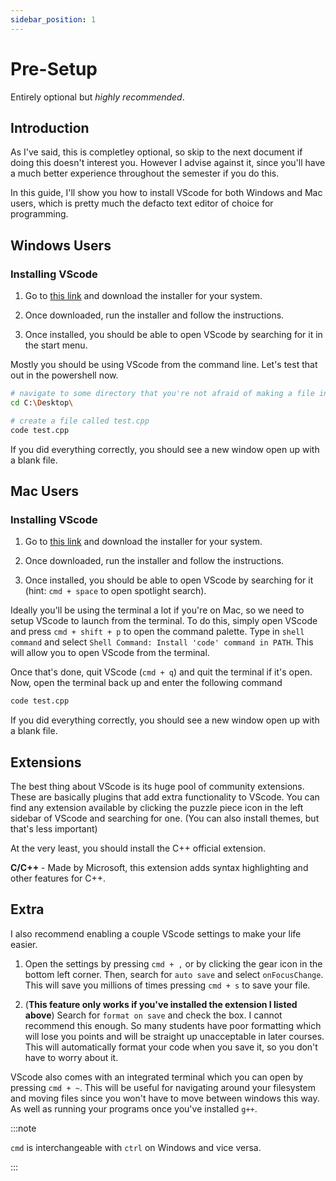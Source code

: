 ```yaml
---
sidebar_position: 1
---
```


# Pre-Setup

Entirely optional but *highly recommended*.

## Introduction

As I've said, this is completley optional, so skip to the next document if doing this doesn't interest you. However I advise against it, since you'll have a much better experience throughout the semester if you do this.

In this guide, I'll show you how to install VScode for both Windows and Mac users, which is pretty much the defacto text editor of choice for programming.

## Windows Users

### Installing VScode

1. Go to [this link](https://code.visualstudio.com/download) and download the installer for your system.

2. Once downloaded, run the installer and follow the instructions.

3. Once installed, you should be able to open VScode by searching for it in the start menu.

Mostly you should be using VScode from the command line. Let's test that out in the powershell now.

```bash
# navigate to some directory that you're not afraid of making a file in
cd C:\Desktop\

# create a file called test.cpp
code test.cpp
```

If you did everything correctly, you should see a new window open up with a blank file.

## Mac Users

### Installing VScode

1. Go to [this link](https://code.visualstudio.com/download) and download the installer for your system.

2. Once downloaded, run the installer and follow the instructions.

3. Once installed, you should be able to open VScode by searching for it (hint: `cmd + space` to open spotlight search).

Ideally you'll be using the terminal a lot if you're on Mac, so we need to setup VScode to launch from the terminal. To do this, simply open VScode and press `cmd + shift + p` to open the command palette. Type in `shell command` and select `Shell Command: Install 'code' command in PATH`. This will allow you to open VScode from the terminal.

Once that's done, quit VScode (`cmd + q`) and quit the terminal if it's open. Now, open the terminal back up and enter the following command

```bash
code test.cpp
```

If you did everything correctly, you should see a new window open up with a blank file.

## Extensions

The best thing about VScode is its huge pool of community extensions. These are basically plugins that add extra functionality to VScode. You can find any extension available by clicking the puzzle piece icon in the left sidebar of VScode and searching for one. (You can also install themes, but that's less important)

At the very least, you should install the C++ official extension.

**C/C++** - Made by Microsoft, this extension adds syntax highlighting and other features for C++.

## Extra


I also recommend enabling a couple VScode settings to make your life easier.

1. Open the settings by pressing `cmd + ,` or by clicking the gear icon in the bottom left corner. Then, search for `auto save` and select `onFocusChange`. This will save you millions of times pressing `cmd + s` to save your file.

2. (**This feature only works if you've installed the extension I listed above**) Search for `format on save` and check the box. I cannot recommend this enough. So many students have poor formatting which will lose you points and will be straight up unacceptable in later courses. This will automatically format your code when you save it, so you don't have to worry about it.

VScode also comes with an integrated terminal which you can open by pressing `cmd + ~`. This will be useful for navigating around your filesystem and moving files since you won't have to move between windows this way. As well as running your programs once you've installed `g++`.

:::note

`cmd` is interchangeable with `ctrl` on Windows and vice versa.

:::
